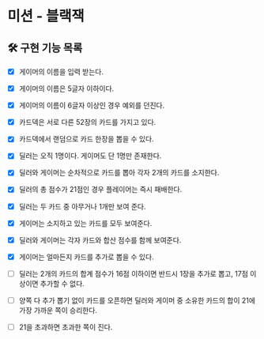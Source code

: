 # 미션 - 블랙잭

## 🛠 구현 기능 목록

 * [x] 게이머의 이름을 입력 받는다.
 * [x] 게이머의 이름은 5글자 이하이다.
 * [x] 게이머의 이름이 6글자 이상인 경우 예외를 던진다.


 * [x] 카드덱은 서로 다른 52장의 카드를 가지고 있다.
 * [x] 카드덱에서 랜덤으로 카드 한장을 뽑을 수 있다.


 * [x] 딜러는 오직 1명이다. 게이머도 단 1명만 존재한다.
 * [x] 딜러와 게이머는 순차적으로 카드를 뽑아 각자 2개의 카드를 소지한다.
 * [x] 딜러의 총 점수가 21점인 경우 플레이어는 즉시 패배한다.
 * [x] 딜러는 두 카드 중 아무거나 1개만 보여 준다.
 * [x] 게이머는 소지하고 있는 카드를 모두 보여준다.
 * [x] 딜러와 게이머는 각자 카드와 합산 점수를 함께 보여준다.


 * [x] 게이머는 얼마든지 카드를 추가로 뽑을 수 있다.
 * [ ] 딜러는 2개의 카드의 합계 점수가 16점 이하이면 반드시 1장을 추가로 뽑고, 17점 이상이면 추가할 수 없다.
 * [ ] 양쪽 다 추가 뽑기 없이 카드를 오픈하면 딜러와 게이머 중 소유한 카드의 합이 21에 가장 가까운 쪽이 승리한다.
 * [ ] 21을 초과하면 초과한 쪽이 진다.